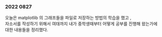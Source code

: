 ### 2022 0827

오늘은 matplotlib 의 그래프들을 파일로 저장하는 방법의 학습을 했고 ,  
자소서를 작성하기 위해서 여태까지 내가 중학생때부터 어떻게 공부를 진행해 왔는가에 대한 내용들을 정리했다.  